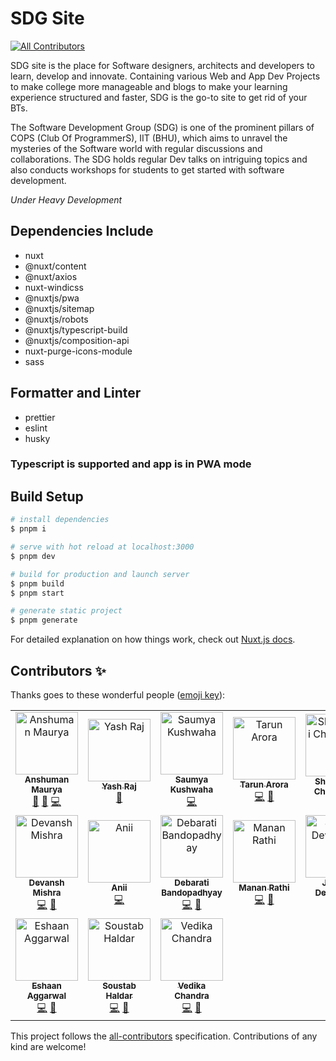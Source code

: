 # SDG Site
<!-- ALL-CONTRIBUTORS-BADGE:START - Do not remove or modify this section -->
[![All Contributors](https://img.shields.io/badge/all_contributors-17-orange.svg?style=flat-square)](#contributors-)
<!-- ALL-CONTRIBUTORS-BADGE:END -->

SDG site is the place for Software designers, architects and developers to learn, develop and innovate. Containing various Web and App Dev Projects to make college more manageable and blogs to make your learning experience structured and faster, SDG is the go-to site to get rid of your BTs. 

The Software Development Group (SDG) is one of the prominent pillars of COPS (Club Of ProgrammerS), IIT (BHU), which aims to unravel the mysteries of the Software world with regular discussions and collaborations. The SDG holds regular Dev talks on intriguing topics and also conducts workshops for students to get started with software development.


_Under Heavy Development_

## Dependencies Include

- nuxt
- @nuxt/content
- @nuxt/axios
- nuxt-windicss
- @nuxtjs/pwa
- @nuxtjs/sitemap
- @nuxtjs/robots
- @nuxtjs/typescript-build
- @nuxtjs/composition-api
- nuxt-purge-icons-module
- sass

## Formatter and Linter

- prettier
- eslint
- husky

### Typescript is supported and app is in PWA mode

## Build Setup

```bash
# install dependencies
$ pnpm i

# serve with hot reload at localhost:3000
$ pnpm dev

# build for production and launch server
$ pnpm build
$ pnpm start

# generate static project
$ pnpm generate
```

For detailed explanation on how things work, check out [Nuxt.js docs](https://nuxtjs.org).

## Contributors ✨

Thanks goes to these wonderful people ([emoji key](https://allcontributors.org/docs/en/emoji-key)):

<!-- ALL-CONTRIBUTORS-LIST:START - Do not remove or modify this section -->
<!-- prettier-ignore-start -->
<!-- markdownlint-disable -->
<table>
  <tbody>
    <tr>
      <td align="center"><a href="https://github.com/IamEzio"><img src="https://avatars.githubusercontent.com/u/89375125?v=4?s=100" width="100px;" alt="Anshuman Maurya"/><br /><sub><b>Anshuman Maurya</b></sub></a><br /><a href="#ideas-IamEzio" title="Ideas, Planning, & Feedback">🤔</a> <a href="#maintenance-IamEzio" title="Maintenance">🚧</a> <a href="https://github.com/COPS-IITBHU/sdg-site/commits?author=IamEzio" title="Code">💻</a></td>
      <td align="center"><a href="https://tiger-yash.github.io/"><img src="https://avatars.githubusercontent.com/u/74406801?v=4?s=100" width="100px;" alt="Yash Raj"/><br /><sub><b>Yash Raj</b></sub></a><br /><a href="#maintenance-tiger-yash" title="Maintenance">🚧</a></td>
      <td align="center"><a href="https://github.com/S-kus"><img src="https://avatars.githubusercontent.com/u/86892991?v=4?s=100" width="100px;" alt="Saumya Kushwaha"/><br /><sub><b>Saumya Kushwaha</b></sub></a><br /><a href="https://github.com/COPS-IITBHU/sdg-site/commits?author=S-kus" title="Code">💻</a></td>
      <td align="center"><a href="https://github.com/Tarun-Arora"><img src="https://avatars.githubusercontent.com/u/78356489?v=4?s=100" width="100px;" alt="Tarun Arora"/><br /><sub><b>Tarun Arora</b></sub></a><br /><a href="https://github.com/COPS-IITBHU/sdg-site/commits?author=Tarun-Arora" title="Code">💻</a> <a href="https://github.com/COPS-IITBHU/sdg-site/issues?q=author%3ATarun-Arora" title="Bug reports">🐛</a></td>
      <td align="center"><a href="https://shubhangi013.netlify.app/"><img src="https://avatars.githubusercontent.com/u/78342516?v=4?s=100" width="100px;" alt="Shubhangi Choudhary"/><br /><sub><b>Shubhangi Choudhary</b></sub></a><br /><a href="https://github.com/COPS-IITBHU/sdg-site/commits?author=shubhangi013" title="Documentation">📖</a></td>
      <td align="center"><a href="https://github.com/somesh202"><img src="https://avatars.githubusercontent.com/u/77766761?v=4?s=100" width="100px;" alt="Somesh Ranjan"/><br /><sub><b>Somesh Ranjan</b></sub></a><br /><a href="https://github.com/COPS-IITBHU/sdg-site/commits?author=somesh202" title="Code">💻</a></td>
      <td align="center"><a href="https://github.com/yash2002109"><img src="https://avatars.githubusercontent.com/u/77677278?v=4?s=100" width="100px;" alt="Yash Prakash"/><br /><sub><b>Yash Prakash</b></sub></a><br /><a href="https://github.com/COPS-IITBHU/sdg-site/commits?author=yash2002109" title="Code">💻</a> <a href="https://github.com/COPS-IITBHU/sdg-site/issues?q=author%3Ayash2002109" title="Bug reports">🐛</a></td>
    </tr>
    <tr>
      <td align="center"><a href="https://github.com/devansh12b2"><img src="https://avatars.githubusercontent.com/u/79010144?v=4?s=100" width="100px;" alt="Devansh Mishra"/><br /><sub><b>Devansh Mishra</b></sub></a><br /><a href="https://github.com/COPS-IITBHU/sdg-site/commits?author=devansh12b2" title="Code">💻</a> <a href="https://github.com/COPS-IITBHU/sdg-site/issues?q=author%3Adevansh12b2" title="Bug reports">🐛</a></td>
      <td align="center"><a href="https://github.com/lelouch-of-the-code"><img src="https://avatars.githubusercontent.com/u/79158719?v=4?s=100" width="100px;" alt="Anii"/><br /><sub><b>Anii</b></sub></a><br /><a href="https://github.com/COPS-IITBHU/sdg-site/commits?author=lelouch-of-the-code" title="Code">💻</a></td>
      <td align="center"><a href="https://github.com/debarati-06"><img src="https://avatars.githubusercontent.com/u/85282947?v=4?s=100" width="100px;" alt="Debarati Bandopadhyay"/><br /><sub><b>Debarati Bandopadhyay</b></sub></a><br /><a href="https://github.com/COPS-IITBHU/sdg-site/commits?author=debarati-06" title="Code">💻</a> <a href="https://github.com/COPS-IITBHU/sdg-site/issues?q=author%3Adebarati-06" title="Bug reports">🐛</a></td>
      <td align="center"><a href="https://github.com/Manan-Rathi"><img src="https://avatars.githubusercontent.com/u/76519771?v=4?s=100" width="100px;" alt="Manan Rathi"/><br /><sub><b>Manan Rathi</b></sub></a><br /><a href="https://github.com/COPS-IITBHU/sdg-site/commits?author=Manan-Rathi" title="Code">💻</a> <a href="https://github.com/COPS-IITBHU/sdg-site/pulls?q=is%3Apr+reviewed-by%3AManan-Rathi" title="Reviewed Pull Requests">👀</a></td>
      <td align="center"><a href="https://github.com/jyshdewangan"><img src="https://avatars.githubusercontent.com/u/76793133?v=4?s=100" width="100px;" alt="Jayesh Dewangan"/><br /><sub><b>Jayesh Dewangan</b></sub></a><br /><a href="https://github.com/COPS-IITBHU/sdg-site/commits?author=jyshdewangan" title="Code">💻</a></td>
      <td align="center"><a href="https://github.com/Arvind0302"><img src="https://avatars.githubusercontent.com/u/82073257?v=4?s=100" width="100px;" alt="Arvind Yadav."/><br /><sub><b>Arvind Yadav.</b></sub></a><br /><a href="https://github.com/COPS-IITBHU/sdg-site/commits?author=Arvind0302" title="Code">💻</a></td>
      <td align="center"><a href="https://github.com/MohitSharma-21"><img src="https://avatars.githubusercontent.com/u/82596483?v=4?s=100" width="100px;" alt="Mohit Sharma"/><br /><sub><b>Mohit Sharma</b></sub></a><br /><a href="https://github.com/COPS-IITBHU/sdg-site/commits?author=MohitSharma-21" title="Code">💻</a></td>
    </tr>
    <tr>
      <td align="center"><a href="https://eshaanagg.netlify.app/"><img src="https://avatars.githubusercontent.com/u/96648934?v=4?s=100" width="100px;" alt="Eshaan Aggarwal"/><br /><sub><b>Eshaan Aggarwal</b></sub></a><br /><a href="https://github.com/COPS-IITBHU/sdg-site/commits?author=EshaanAgg" title="Code">💻</a> <a href="#maintenance-EshaanAgg" title="Maintenance">🚧</a></td>
      <td align="center"><a href="https://github.com/soustab10"><img src="https://avatars.githubusercontent.com/u/95632583?v=4?s=100" width="100px;" alt="Soustab Haldar"/><br /><sub><b>Soustab Haldar</b></sub></a><br /><a href="https://github.com/COPS-IITBHU/sdg-site/commits?author=soustab10" title="Code">💻</a> <a href="#ideas-soustab10" title="Ideas, Planning, & Feedback">🤔</a></td>
      <td align="center"><a href="https://github.com/vcvedika"><img src="https://avatars.githubusercontent.com/u/94168243?v=4?s=100" width="100px;" alt="Vedika Chandra"/><br /><sub><b>Vedika Chandra</b></sub></a><br /><a href="https://github.com/COPS-IITBHU/sdg-site/commits?author=vcvedika" title="Code">💻</a> <a href="#design-vcvedika" title="Design">🎨</a></td>
    </tr>
  </tbody>
</table>

<!-- markdownlint-restore -->
<!-- prettier-ignore-end -->

<!-- ALL-CONTRIBUTORS-LIST:END -->

This project follows the [all-contributors](https://github.com/all-contributors/all-contributors) specification. Contributions of any kind are welcome!
